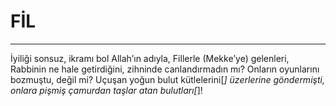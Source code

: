# FİL
---
İyiliği sonsuz, ikramı bol Allah’ın adıyla,
Fillerle (Mekke’ye) gelenleri, Rabbinin ne hale getirdiğini, zihninde canlandırmadın mı?
Onların oyunlarını bozmuştu, değil mi?
Uçuşan yoğun bulut kütlelerini[*] üzerlerine göndermişti,
onlara pişmiş çamurdan taşlar atan bulutları[*]!